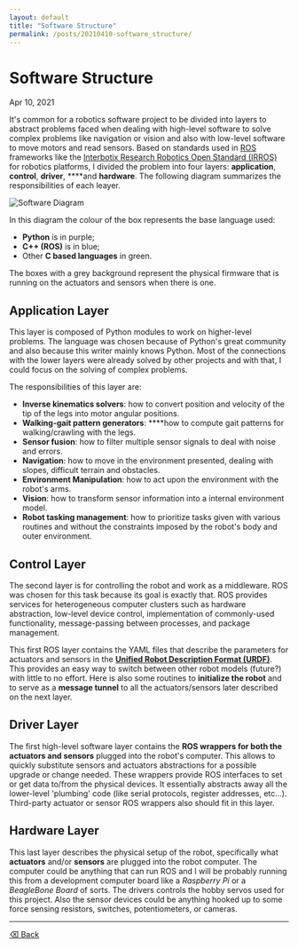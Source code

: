 ```yaml
---
layout: default
title: "Software Structure"
permalink: /posts/20210410-software_structure/
---
```


# Software Structure

Apr 10, 2021 

It's common for a robotics software project to be divided into layers to abstract problems faced when dealing with high-level software to solve complex problems like navigation or vision and also with low-level software to move motors and read sensors. Based on standards used in [ROS](https://www.ros.org/) frameworks like the [Interbotix Research Robotics Open Standard (IRROS)](https://github.com/Interbotix/interbotix_ros_core) for robotics platforms, I divided the problem into four layers: **application**, **control**, **driver**, ****and **hardware**. The following diagram summarizes the responsibilities of each leayer.

![Software Diagram](https://raw.githubusercontent.com/gabriel-rreis/shelob-robot/main/docs/software_structure.png)

In this diagram the colour of the box represents the base language used:

- **Python** is in purple;
- **C++ (ROS)** is in blue;
- Other **C based languages** in green.

The boxes with a grey background represent the physical firmware that is running on the actuators and sensors when there is one.

## Application Layer

This layer is composed of Python modules to work on higher-level problems. The language was chosen because of Python's great community and also because this writer mainly knows Python. Most of the connections with the lower layers were already solved by other projects and with that, I could focus on the solving of complex problems.

The responsibilities of this layer are:

- **Inverse kinematics solvers**: how to convert position and velocity of the tip of the legs into motor angular positions.
- **Walking-gait pattern generators**: ****how to compute gait patterns for walking/crawling with the legs.
- **Sensor fusion**: how to filter multiple sensor signals to deal with noise and errors.
- **Navigation**: how to move in the environment presented, dealing with slopes, difficult terrain and obstacles.
- **Environment Manipulation**: how to act upon the environment with the robot's arms.
- **Vision**: how to transform sensor information into a internal environment model.
- **Robot tasking management**: how to prioritize tasks given with various routines and without the constraints imposed by the robot's body and outer environment.

## Control Layer

The second layer is for controlling the robot and work as a middleware. ROS was chosen for this task because its goal is exactly that. ROS provides services for heterogeneous computer clusters such as hardware abstraction, low-level device control, implementation of commonly-used functionality, message-passing between processes, and package management.

This first ROS layer contains the YAML files that describe the parameters for actuators and sensors in the **[Unified Robot Description Format (URDF)](http://wiki.ros.org/urdf)**. This provides an easy way to switch between other robot models (future?) with little to no effort. Here is also some routines to **initialize the robot** and to serve as a **message tunnel** to all the actuators/sensors later described on the next layer.

## Driver Layer

The first high-level software layer contains the **ROS wrappers for both the actuators and sensors** plugged into the robot's computer. This allows to quickly substitute sensors and actuators abstractions for a possible upgrade or change needed. These wrappers provide ROS interfaces to set or get data to/from the physical devices. It essentially abstracts away all the lower-level 'plumbing' code (like serial protocols, register addresses, etc...). Third-party actuator or sensor ROS wrappers also should fit in this layer.

## Hardware Layer

This last layer describes the physical setup of the robot, specifically what **actuators** and/or **sensors** are plugged into the robot computer. The computer could be anything that can run ROS and I will be probably running this from a development computer board like a *Raspberry Pi* or a *BeagleBone* *Board* of sorts. The drivers controls the hobby servos used for this project. Also the sensor devices could be anything hooked up to some force sensing resistors, switches, potentiometers, or cameras.

* * *

[⌫ Back](./../../)